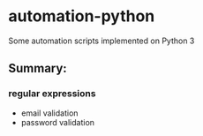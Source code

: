 # automation-python
Some automation scripts implemented on Python 3
## Summary:
### regular expressions
  - email validation
  - password validation
